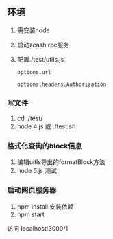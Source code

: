 ## 环境
1. 需安装node
2. 启动zcash rpc服务
3. 配置./test/utils.js

       options.url

       options.headers.Authorization

### 写文件
1. cd ./test/
2. node 4.js  或 ./test.sh


### 格式化查询的block信息
1. 编辑uitls导出的formatBlock方法
2. node 5.js 测试

### 启动网页服务器
1. npm install 安装依赖
2. npm start

访问 localhost:3000/1
